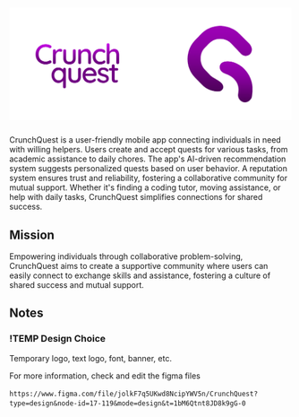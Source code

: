 # ![Title](https://github.com/CrunchQuest/.github/blob/main/profile/cq_banner.png "Title")
CrunchQuest is a user-friendly mobile app connecting individuals in need with willing helpers. Users create and accept quests for various tasks, from academic assistance to daily chores. The app's AI-driven recommendation system suggests personalized quests based on user behavior. A reputation system ensures trust and reliability, fostering a collaborative community for mutual support. Whether it's finding a coding tutor, moving assistance, or help with daily tasks, CrunchQuest simplifies connections for shared success.

## Mission
Empowering individuals through collaborative problem-solving, CrunchQuest aims to create a supportive community where users can easily connect to exchange skills and assistance, fostering a culture of shared success and mutual support.

## Notes
### !TEMP Design Choice

Temporary logo, text logo, font, banner, etc.

For more information, check and edit the figma files

```https://www.figma.com/file/jolkF7q5UKwd8NcipYWV5n/CrunchQuest?type=design&node-id=17-119&mode=design&t=1bM6Qtnt8JD8k9gG-0```
